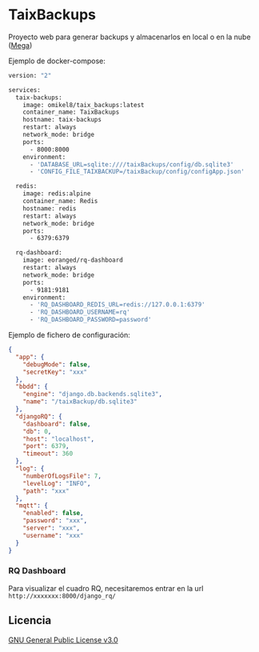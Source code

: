 # TaixBackups
Proyecto web para generar backups y almacenarlos en local o en la nube ([Mega](https://mega.io/))

Ejemplo de docker-compose:
```dockerfile
version: "2"

services:
  taix-backups:
    image: omikel8/taix_backups:latest
    container_name: TaixBackups
    hostname: taix-backups
    restart: always
    network_mode: bridge
    ports:
      - 8000:8000
    environment:
      - 'DATABASE_URL=sqlite:////taixBackups/config/db.sqlite3'
      - 'CONFIG_FILE_TAIXBACKUP=/taixBackup/config/configApp.json'

  redis:
    image: redis:alpine
    container_name: Redis
    hostname: redis
    restart: always
    network_mode: bridge
    ports:
      - 6379:6379

  rq-dashboard:
    image: eoranged/rq-dashboard
    restart: always
    network_mode: bridge
    ports:
      - 9181:9181
    environment:
      - 'RQ_DASHBOARD_REDIS_URL=redis://127.0.0.1:6379'
      - 'RQ_DASHBOARD_USERNAME=rq'
      - 'RQ_DASHBOARD_PASSWORD=password'
```

Ejemplo de fichero de configuración:
```json
{
  "app": {
    "debugMode": false,
    "secretKey": "xxx"
  },
  "bbdd": {
    "engine": "django.db.backends.sqlite3",
    "name": "/taixBackup/db.sqlite3"
  },
  "djangoRQ": {
    "dashboard": false,
    "db": 0,
    "host": "localhost",
    "port": 6379,
    "timeout": 360
  },
  "log": {
    "numberOfLogsFile": 7,
    "levelLog": "INFO",
    "path": "xxx"
  },
  "mqtt": {
    "enabled": false,
    "password": "xxx",
    "server": "xxx",
    "username": "xxx"
  }
}
```

### RQ Dashboard
Para visualizar el cuadro RQ, necesitaremos entrar en la url `http://xxxxxxx:8000/django_rq/`

## Licencia
[GNU General Public License v3.0](https://github.com/TaixMiguel/TaixBackups/blob/main/LICENSE)
